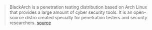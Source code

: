 > BlackArch is a penetration testing distribution based on Arch Linux that provides a large amount of cyber security tools. It is an open-source distro created specially for penetration testers and security researchers. [source](https://en.wikipedia.org/wiki/BlackArch)